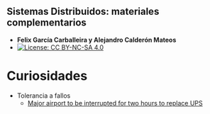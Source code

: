
## Sistemas Distribuidos: materiales complementarios
+ **Felix García Carballeira y Alejandro Calderón Mateos**
+ [![License: CC BY-NC-SA 4.0](https://img.shields.io/badge/License-CC%20BY--NC--SA%204.0-blue.svg)](https://github.com/acaldero/uc3m_sd/blob/main/LICENSE)


# Curiosidades

* Tolerancia a fallos
  * [Major airport to be interrupted for two hours to replace UPS](https://www.theregister.com/2023/05/08/ups_replacement_project_to_shut/)

